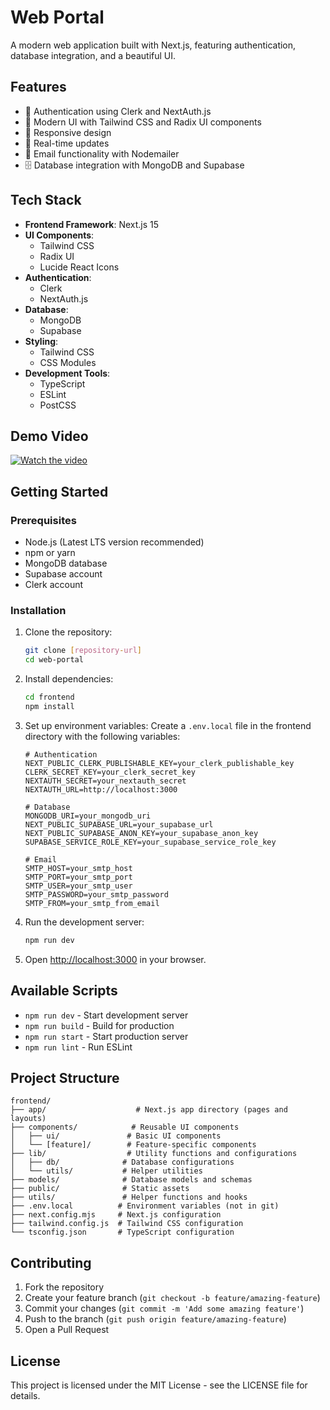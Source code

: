 ﻿# Web Portal

A modern web application built with Next.js, featuring authentication, database integration, and a beautiful UI.

## Features

- 🔐 Authentication using Clerk and NextAuth.js
- 🎨 Modern UI with Tailwind CSS and Radix UI components
- 📱 Responsive design
- 🔄 Real-time updates
- 📧 Email functionality with Nodemailer
- 🗄️ Database integration with MongoDB and Supabase

## Tech Stack

- **Frontend Framework**: Next.js 15
- **UI Components**: 
  - Tailwind CSS
  - Radix UI
  - Lucide React Icons
- **Authentication**: 
  - Clerk
  - NextAuth.js
- **Database**: 
  - MongoDB
  - Supabase
- **Styling**: 
  - Tailwind CSS
  - CSS Modules
- **Development Tools**:
  - TypeScript
  - ESLint
  - PostCSS
 
## Demo Video

[![Watch the video](https://img.youtube.com/vi/HZ9t7hmjr74/0.jpg)](https://youtu.be/HZ9t7hmjr74)

## Getting Started

### Prerequisites

- Node.js (Latest LTS version recommended)
- npm or yarn
- MongoDB database
- Supabase account
- Clerk account

### Installation

1. Clone the repository:
   ```bash
   git clone [repository-url]
   cd web-portal
   ```

2. Install dependencies:
   ```bash
   cd frontend
   npm install
   ```

3. Set up environment variables:
   Create a `.env.local` file in the frontend directory with the following variables:
   ```
   # Authentication
   NEXT_PUBLIC_CLERK_PUBLISHABLE_KEY=your_clerk_publishable_key
   CLERK_SECRET_KEY=your_clerk_secret_key
   NEXTAUTH_SECRET=your_nextauth_secret
   NEXTAUTH_URL=http://localhost:3000

   # Database
   MONGODB_URI=your_mongodb_uri
   NEXT_PUBLIC_SUPABASE_URL=your_supabase_url
   NEXT_PUBLIC_SUPABASE_ANON_KEY=your_supabase_anon_key
   SUPABASE_SERVICE_ROLE_KEY=your_supabase_service_role_key

   # Email
   SMTP_HOST=your_smtp_host
   SMTP_PORT=your_smtp_port
   SMTP_USER=your_smtp_user
   SMTP_PASSWORD=your_smtp_password
   SMTP_FROM=your_smtp_from_email
   ```

4. Run the development server:
   ```bash
   npm run dev
   ```

5. Open [http://localhost:3000](http://localhost:3000) in your browser.

## Available Scripts

- `npm run dev` - Start development server
- `npm run build` - Build for production
- `npm run start` - Start production server
- `npm run lint` - Run ESLint

## Project Structure

```
frontend/
├── app/                    # Next.js app directory (pages and layouts)
├── components/            # Reusable UI components
│   ├── ui/               # Basic UI components
│   └── [feature]/        # Feature-specific components
├── lib/                  # Utility functions and configurations
│   ├── db/              # Database configurations
│   └── utils/           # Helper utilities
├── models/              # Database models and schemas
├── public/              # Static assets
├── utils/               # Helper functions and hooks
├── .env.local          # Environment variables (not in git)
├── next.config.mjs     # Next.js configuration
├── tailwind.config.js  # Tailwind CSS configuration
└── tsconfig.json       # TypeScript configuration
```

## Contributing

1. Fork the repository
2. Create your feature branch (`git checkout -b feature/amazing-feature`)
3. Commit your changes (`git commit -m 'Add some amazing feature'`)
4. Push to the branch (`git push origin feature/amazing-feature`)
5. Open a Pull Request

## License

This project is licensed under the MIT License - see the LICENSE file for details.
